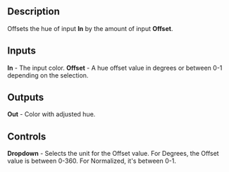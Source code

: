 ## Description
Offsets the hue of input **In** by the amount of input **Offset**.

## Inputs
**In** - The input color.
**Offset** - A hue offset value in degrees or between 0-1 depending on the selection.

## Outputs
**Out** - Color with adjusted hue.

## Controls
**Dropdown** - Selects the unit for the Offset value. For Degrees, the Offset value is between 0-360.  For Normalized, it's between 0-1.
